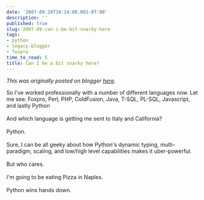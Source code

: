 ```yaml
---
date: '2007-09-28T10:14:00.001-07:00'
description: ''
published: true
slug: 2007-09-can-i-be-bit-snarky-here
tags:
- python
- legacy-blogger
- foxpro
time_to_read: 5
title: Can I be a bit snarky here?
---
```


*This was originally posted on blogger [here](https://pydanny.blogspot.com/2007/09/can-i-be-bit-snarky-here.html)*.

So I've worked professionally with a number of different languages now.  Let me see: Foxpro, Perl, PHP, ColdFusion, Java, T-SQL, PL-SQL, Javascript, and lastly Python<br /><br />And which language is getting me sent to Italy and California?<br /><br />Python.<br /><br />Sure, I can be all geeky about how Python's dynamic typing, multi-paradigm, scaling, and low/high level capabilities makes it uber-powerful.<br /><br />But who cares.<br /><br />I'm going to be eating Pizza in Naples.<br /><br />Python wins hands down.